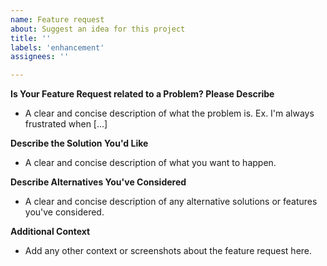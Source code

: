 ```yaml
---
name: Feature request
about: Suggest an idea for this project
title: ''
labels: 'enhancement'
assignees: ''

---
```


**Is Your Feature Request related to a Problem? Please Describe**

- A clear and concise description of what the problem is. Ex. I'm always frustrated when [...]

**Describe the Solution You'd Like**

- A clear and concise description of what you want to happen.

**Describe Alternatives You've Considered**

- A clear and concise description of any alternative solutions or features you've considered.

**Additional Context**

- Add any other context or screenshots about the feature request here.